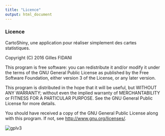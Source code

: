 ```yaml
---
title: "Licence"
output: html_document
---
```


### Licence

CartoShiny, une application pour réaliser simplement des cartes statistiques.

Copyright (C) 2016 Gilles FIDANI

This program is free software: you can redistribute it and/or modify
it under the terms of the GNU General Public License as published by
the Free Software Foundation, either version 3 of the License, or
any later version.

This program is distributed in the hope that it will be useful,
but WITHOUT ANY WARRANTY; without even the implied warranty of
MERCHANTABILITY or FITNESS FOR A PARTICULAR PURPOSE.  See the
GNU General Public License for more details.

You should have received a copy of the GNU General Public License
along with this program.  If not, see <http://www.gnu.org/licenses/>.

![gplv3](gplv3-127x51.png)

